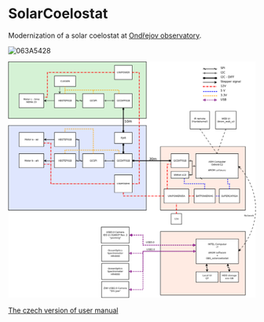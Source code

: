 # SolarCoelostat
Modernization of a solar coelostat at [Ondřejov observatory](https://en.wikipedia.org/wiki/Ond%C5%99ejov_Observatory).


![063A5428](https://user-images.githubusercontent.com/5196729/137355115-cf9eb661-e31b-4ef6-95f3-e5d5069c5711.jpg)


![structure](doc/structure.png)


[The czech version of user manual](https://wiki.mlab.cz/doku.php?id=cs:designs:solarlab)
